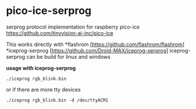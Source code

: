 pico-ice-serprog
===
serprog protocol implementation for raspberry pico-ice
https://github.com/tinyvision-ai-inc/pico-ice

This works directly with
   *flashrom [https://github.com/flashrom/flashrom]
   *iceprog-serprog [https://github.com/Droid-MAX/iceprog-serprog]
    iceprog-serprog can be build for linux and windows

**usage with iceprog-serprog**
```
./iceprog rgb_blink.bin
```
or if there are more tty devices
```
./iceprog rgb_blink.bin -d /dev/ttyACM1
```




